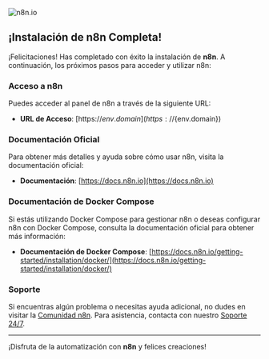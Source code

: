  ![n8n.io](https://raw.githubusercontent.com/jeversonmiotti/n8n-virtuozzo-paas/main/images/logo-n8n.png)
  


##  ¡Instalación de n8n Completa! 

¡Felicitaciones! Has completado con éxito la instalación de **n8n**. A continuación, los próximos pasos para acceder y utilizar n8n:

###  **Acceso a n8n**
Puedes acceder al panel de n8n a través de la siguiente URL:
- **URL de Acceso**: [https://${env.domain}](https://${env.domain})

###  **Documentación Oficial**
Para obtener más detalles y ayuda sobre cómo usar n8n, visita la documentación oficial:
- **Documentación**: [https://docs.n8n.io](https://docs.n8n.io)

###  **Documentación de Docker Compose**
Si estás utilizando Docker Compose para gestionar n8n o deseas configurar n8n con Docker Compose, consulta la documentación oficial para obtener más información:
- **Documentación de Docker Compose**: [https://docs.n8n.io/getting-started/installation/docker/](https://docs.n8n.io/getting-started/installation/docker/)

###  **Soporte**
Si encuentras algún problema o necesitas ayuda adicional, no dudes en visitar la [Comunidad n8n](https://community.n8n.io). 
Para asistencia, contacta con nuestro [Soporte 24/7](https://api.whatsapp.com/message/2HGCCPU36CDMA1?autoload=1&app_absent=0).

---

¡Disfruta de la automatización con **n8n** y felices creaciones! 

